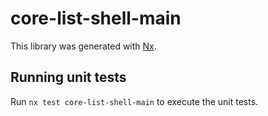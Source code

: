 # core-list-shell-main

This library was generated with [Nx](https://nx.dev).

## Running unit tests

Run `nx test core-list-shell-main` to execute the unit tests.
